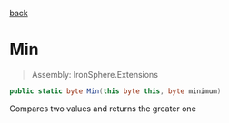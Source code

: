 ﻿

[back](/IronSphere.Extensions/types/ByteExtension)

# Min

> Assembly: IronSphere.Extensions

```csharp
public static byte Min(this byte this, byte minimum)
```

Compares two values and returns the greater one

 